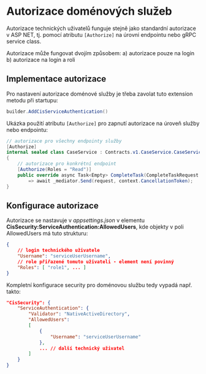 ﻿# Autorizace doménových služeb
Autorizace technických uživatelů funguje stejně jako standardní autorizace v ASP NET, tj. pomocí atributu `[Authorize]` na úrovni endpointu nebo gRPC service class.

Autorizace může fungovat dvojím způsobem:
a) autorizace pouze na login
b) autorizace na login a roli

## Implementace autorizace
Pro nastavení autorizace doménové služby je třeba zavolat tuto extension metodu při startupu:
```csharp
builder.AddCisServiceAuthentication()
```

Ukázka použití atributu `[Authorize]` pro zapnutí autorizace na úroveň služby nebo endpointu:
```csharp
// autorizace pro všechny endpointy služby
[Authorize]
internal sealed class CaseService : Contracts.v1.CaseService.CaseServiceBase
{
	// autorizace pro konkrétní endpoint
	[Authorize(Roles = "Read")]
	public override async Task<Empty> CompleteTask(CompleteTaskRequest request, ServerCallContext context)
		=> await _mediator.Send(request, context.CancellationToken);
}
```

## Konfigurace autorizace
Autorizace se nastavuje v *appsettings.json* v elementu **CisSecurity:ServiceAuthentication:AllowedUsers**, kde objekty v poli AllowedUsers má tuto strukturu:

```json
{
	// login technického uživatele
    "Username": "serviceUserUsername",
	// role přiřazené tomuto uživateli - element není povinný
    "Roles": [ "role1", ... ]
}
```

Kompletní konfigurace security pro doménovou službu tedy vypadá např. takto:

```json
"CisSecurity": {
	"ServiceAuthentication": {
		"Validator": "NativeActiveDirectory",
		"AllowedUsers": 
		[
			{
				"Username": "serviceUserUsername"
			},
			... // další technický uživatel
		]
	}
}
```